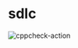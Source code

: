 # sdlc

![cppcheck-action](https://github.com/99002441/sdlc/workflows/cppcheck-action/badge.svg?branch=main)
